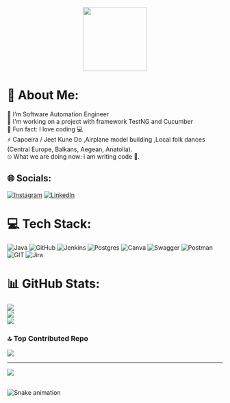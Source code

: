 <div align="center">
  <img height="150" src="https://camo.githubusercontent.com/62da68eb62b1e5f175f7d1f0191dd89a653d7908feb22d37d4a0ab07365d6791/68747470733a2f2f6d656469612e67697068792e636f6d2f6d656469612f4d3967624264396e6244724f5475314d71782f67697068792e676966"  />
</div>

# 💫 About Me:
🔭 I’m Software Automation Engineer<br>🌱 I'm working on a project with framework TestNG and Cucumber<br>💪 Fun fact: I love coding 💻<br>⚡ Capoeira / Jeet Kune Do ,Airplane model building ,Local folk dances (Central Europe, Balkans, Aegean, Anatolia).<br>⏲ What we are doing now: i am writing code 🚀.


## 🌐 Socials:
[![Instagram](https://img.shields.io/badge/Instagram-%23E4405F.svg?logo=Instagram&logoColor=white)](https://instagram.com/asaslnekrem) [![LinkedIn](https://img.shields.io/badge/LinkedIn-%230077B5.svg?logo=linkedin&logoColor=white)](https://linkedin.com/in/ekrem-aslan-a926a428a/) 

# 💻 Tech Stack:
![Java](https://img.shields.io/badge/java-%23ED8B00.svg?style=for-the-badge&logo=java&logoColor=white) ![GitHub](https://img.shields.io/badge/GitHub-%23121011.svg?style=for-the-badge&logo=github&logoColor=white) ![Jenkins](https://img.shields.io/badge/jenkins-%232C5263.svg?style=for-the-badge&logo=jenkins&logoColor=white) ![Postgres](https://img.shields.io/badge/postgres-%23316192.svg?style=for-the-badge&logo=postgresql&logoColor=white) ![Canva](https://img.shields.io/badge/Canva-%2300C4CC.svg?style=for-the-badge&logo=Canva&logoColor=white) ![Swagger](https://img.shields.io/badge/-Swagger-%23Clojure?style=for-the-badge&logo=swagger&logoColor=white) ![Postman](https://img.shields.io/badge/Postman-FF6C37?style=for-the-badge&logo=postman&logoColor=white) ![GIT](https://img.shields.io/badge/Git-fc6d26?style=for-the-badge&logo=git&logoColor=white) ![Jira](https://img.shields.io/badge/jira-%230A0FFF.svg?style=for-the-badge&logo=jira&logoColor=white) 
# 📊 GitHub Stats:
![](https://github-readme-stats.vercel.app/api?username=aslnekrem&theme=gruvbox&hide_border=false&include_all_commits=false&count_private=false)<br/>
![](https://github-readme-streak-stats.herokuapp.com/?user=aslnekrem&theme=gruvbox&hide_border=false)<br/>
![](https://github-readme-stats.vercel.app/api/top-langs/?username=aslnekrem&theme=gruvbox&hide_border=false&include_all_commits=false&count_private=false&layout=compact)

### 🔝 Top Contributed Repo
![](https://github-contributor-stats.vercel.app/api?username=aslnekrem&limit=5&theme=dark&combine_all_yearly_contributions=true)

---
[![](https://visitcount.itsvg.in/api?id=aslnekrem&icon=0&color=0)](https://visitcount.itsvg.in)

<!-- Proudly created with GPRM ( https://gprm.itsvg.in ) -->
<br clear="both">

<img src="https://raw.githubusercontent.com/maurodesouza/maurodesouza/output/snake.svg" alt="Snake animation" />
